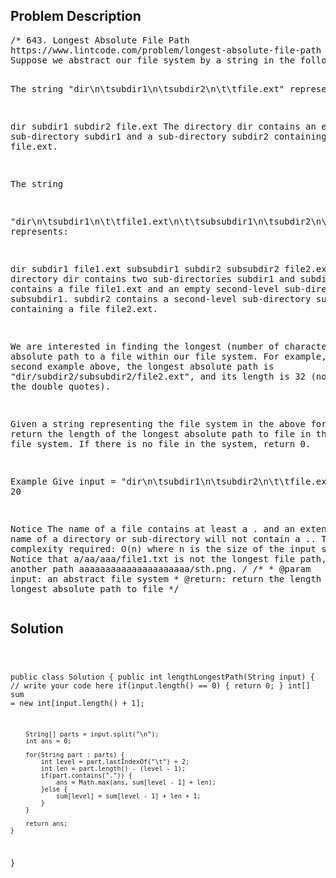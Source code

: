 <!--
<style>
  body { font-family: Arial, sans-serif; }
  .container { max-width: 100%; margin: 0 auto; padding: 10px; }
  .comment-block { background-color: #f9f9f9; padding: 10px; border-left: 5px solid #ccc; max-width: 50%; margin: 20px auto; overflow-wrap: break-word; white-space: pre-wrap; }
  .code-block { background-color: #f4f4f4; padding: 10px; border: 1px solid #ddd; max-width: 50%; margin: 20px auto; overflow-wrap: break-word; white-space: pre-wrap; }
</style>
-->

<div class='container'>
<h2>Problem Description</h2>
<div class='comment-block'>
<pre>
/* 643. Longest Absolute File Path
https://www.lintcode.com/problem/longest-absolute-file-path
Suppose we abstract our file system by a string in the following manner:

The string "dir\n\tsubdir1\n\tsubdir2\n\t\tfile.ext" represents:

dir
    subdir1
    subdir2
        file.ext
The directory dir contains an empty sub-directory subdir1 and a sub-directory subdir2 containing a file file.ext.

The string

"dir\n\tsubdir1\n\t\tfile1.ext\n\t\tsubsubdir1\n\tsubdir2\n\t\tsubsubdir2\n\t\t\tfile2.ext"
represents:

dir
    subdir1
        file1.ext
        subsubdir1
    subdir2
        subsubdir2
            file2.ext
The directory dir contains two sub-directories subdir1 and subdir2. subdir1 contains a file file1.ext 
and an empty second-level sub-directory subsubdir1. subdir2 contains a second-level sub-directory subsubdir2 
containing a file file2.ext.

We are interested in finding the longest (number of characters) absolute path to a file within our file system. 
For example, in the second example above, the longest absolute path is "dir/subdir2/subsubdir2/file2.ext", 
and its length is 32 (not including the double quotes).

Given a string representing the file system in the above format, return the length of the longest absolute 
path to file in the abstracted file system. If there is no file in the system, return 0.

Example
Give input = "dir\n\tsubdir1\n\tsubdir2\n\t\tfile.ext" return 20

Notice
The name of a file contains at least a . and an extension.
The name of a directory or sub-directory will not contain a ..
Time complexity required: O(n) where n is the size of the input string.
Notice that a/aa/aaa/file1.txt is not the longest file path, if there is another path aaaaaaaaaaaaaaaaaaaaa/sth.png.
*/
    /**
     * @param input: an abstract file system
     * @return: return the length of the longest absolute path to file
     */
</pre>
</div>

<h2>Solution</h2>
<div class='code-block'>
<pre><code class='language-java'>

public class Solution {
    public int lengthLongestPath(String input) {
        // write your code here
        if(input.length() == 0) {
            return 0;
        }
        int[] sum = new int[input.length() + 1];
        
        String[] parts = input.split("\n");
        int ans = 0;
        
        for(String part : parts) {
            int level = part.lastIndexOf("\t") + 2;
            int len = part.length() - (level - 1);
            if(part.contains(".")) {
                ans = Math.max(ans, sum[level - 1] + len);
            }else {
                sum[level] = sum[level - 1] + len + 1;
            }
        }
        
        return ans;
    }
}</code></pre>
</div>
</div>
